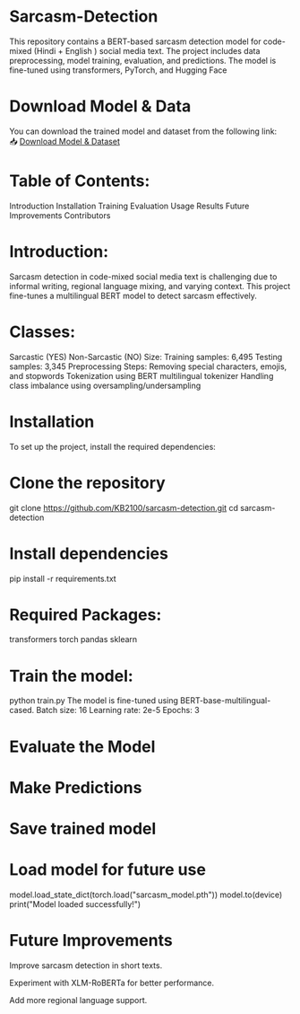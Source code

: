 # Sarcasm-Detection
This repository contains a BERT-based sarcasm detection model for code-mixed (Hindi + English ) social media text. The project includes data preprocessing, model training, evaluation, and predictions. The model is fine-tuned using transformers, PyTorch, and Hugging Face

# Download Model & Data
You can download the trained model and dataset from the following link:  
📥 [Download Model & Dataset](https://drive.google.com/drive/folders/1jtMeQXnuSpiLQCaf6uzAbeJbtyvXxka4?usp=drive_link)

# Table of Contents:
Introduction
Installation
Training
Evaluation
Usage
Results
Future Improvements
Contributors


# Introduction:
Sarcasm detection in code-mixed social media text is challenging due to informal writing, regional language mixing, and varying context. This project fine-tunes a multilingual BERT model to detect sarcasm effectively.

# Classes:
Sarcastic (YES)
Non-Sarcastic (NO)
Size:
Training samples: 6,495
Testing samples: 3,345
Preprocessing Steps:
Removing special characters, emojis, and stopwords
Tokenization using BERT multilingual tokenizer
Handling class imbalance using oversampling/undersampling

# Installation
To set up the project, install the required dependencies:

# Clone the repository
git clone https://github.com/KB2100/sarcasm-detection.git
cd sarcasm-detection

# Install dependencies
pip install -r requirements.txt

# Required Packages:
transformers
torch
pandas
sklearn

# Train the model:
python train.py
The model is fine-tuned using BERT-base-multilingual-cased.
Batch size: 16
Learning rate: 2e-5
Epochs: 3

# Evaluate the Model

# Make Predictions

# Save trained model


# Load model for future use
model.load_state_dict(torch.load("sarcasm_model.pth"))
model.to(device)
print("Model loaded successfully!")

# Future Improvements
Improve sarcasm detection in short texts.

Experiment with XLM-RoBERTa for better performance.

Add more regional language support.


